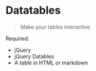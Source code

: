 # Datatables
> Make your tables interactive

Required:

- jQuery
- jQuery Datables
- A table in HTML or markdown
